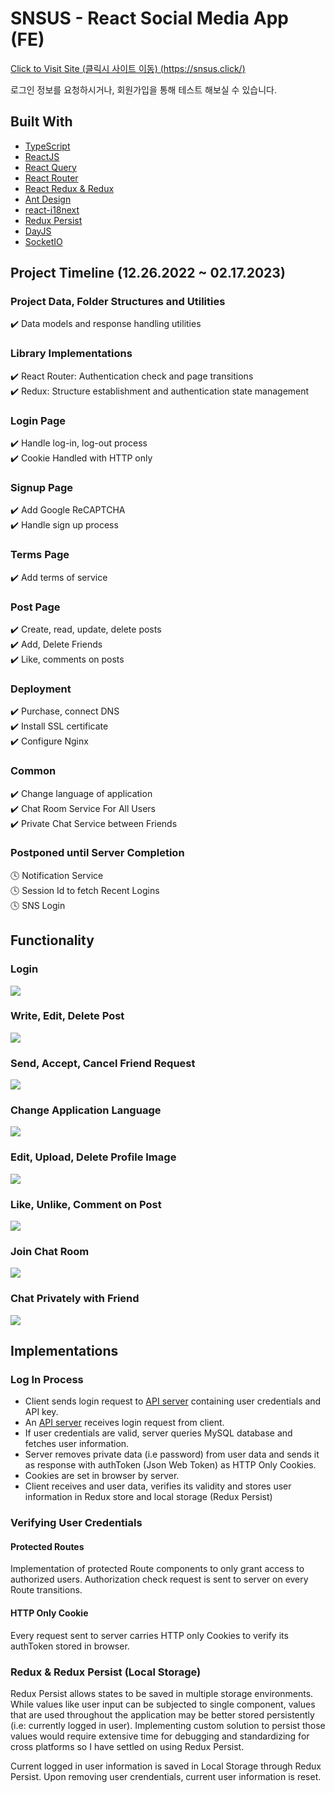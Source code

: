 # SNSUS - React Social Media App (FE)

[Click to Visit Site (클릭시 사이트 이동) (https://snsus.click/)](https://snsus.click/)

로그인 정보를 요청하시거나, 회원가입을 통해 테스트 해보실 수 있습니다.

## Built With

- [TypeScript](https://www.typescriptlang.org/)
- [ReactJS](https://reactjs.org/)
- [React Query](https://react-query-v3.tanstack.com/)
- [React Router](https://reactrouter.com/en/main)
- [React Redux & Redux](https://react-redux.js.org/)
- [Ant Design](https://ant.design/)
- [react-i18next](https://react.i18next.com/)
- [Redux Persist](https://www.npmjs.com/package/redux-persist)
- [DayJS](https://day.js.org/)
- [SocketIO](https://socket.io/)

## Project Timeline (12.26.2022 ~ 02.17.2023)

### Project Data, Folder Structures and Utilities

✔️ Data models and response handling utilities

### Library Implementations

✔️ React Router: Authentication check and page transitions  
✔️ Redux: Structure establishment and authentication state management

### Login Page

✔️ Handle log-in, log-out process  
✔️ Cookie Handled with HTTP only

### Signup Page

✔️ Add Google ReCAPTCHA  
✔️ Handle sign up process

### Terms Page

✔️ Add terms of service

### Post Page

✔️ Create, read, update, delete posts  
✔️ Add, Delete Friends  
✔️ Like, comments on posts

### Deployment

✔️ Purchase, connect DNS  
✔️ Install SSL certificate  
✔️ Configure Nginx

### Common

✔️ Change language of application  
✔️ Chat Room Service For All Users  
✔️ Private Chat Service between Friends  

### Postponed until Server Completion

🕓 Notification Service  
🕓 Session Id to fetch Recent Logins  
🕓 SNS Login

## Functionality

### Login

![](prev_login.gif)

### Write, Edit, Delete Post

![](prev_post.gif)

### Send, Accept, Cancel Friend Request

![](prev_friend.gif)

### Change Application Language

![](prev_lang.gif)

### Edit, Upload, Delete Profile Image

![](prev_picture.gif)

### Like, Unlike, Comment on Post

![](prev_comment.gif)

### Join Chat Room

![](prev_chatroom.gif)

### Chat Privately with Friend

![](prev_chatprivate.gif)

## Implementations

### Log In Process

- Client sends login request to [API server](https://github.com/soooooyoung/social-app-server) containing user credentials and API key.
- An [API server](https://github.com/soooooyoung/social-app-server) receives login request from client.
- If user credentials are valid, server queries MySQL database and fetches user information.
- Server removes private data (i.e password) from user data and sends it as response with authToken (Json Web Token) as HTTP Only Cookies.
- Cookies are set in browser by server.
- Client receives and user data, verifies its validity and stores user information in Redux store and local storage (Redux Persist)

### Verifying User Credentials

#### Protected Routes

Implementation of protected Route components to only grant access to authorized users. Authorization check request is sent to server on every Route transitions.

#### HTTP Only Cookie

Every request sent to server carries HTTP only Cookies to verify its authToken stored in browser.

### Redux & Redux Persist (Local Storage)

Redux Persist allows states to be saved in multiple storage environments. While values like user input can be subjected to single component, values that are used throughout the application may be better stored persistently (i.e: currently logged in user). Implementing custom solution to persist those values would require extensive time for debugging and standardizing for cross platforms so I have settled on using Redux Persist.

Current logged in user information is saved in Local Storage through Redux Persist. Upon removing user crendentials, current user information is reset.

